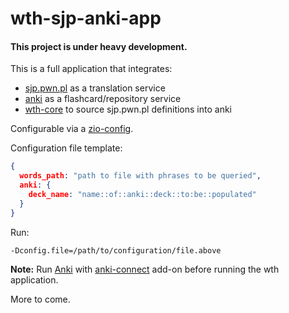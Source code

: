 # wth-sjp-anki-app

#### This project is under heavy development.

This is a full application that integrates:
- [sjp.pwn.pl](https://sjp.pwn.pl/) as a translation service
- [anki](https://apps.ankiweb.net/) as a flashcard/repository service
- [wth-core](https://https://github.com/funkyminds/wth-core) to source sjp.pwn.pl definitions into anki

Configurable via a [zio-config](https://zio.github.io/zio-config/).

Configuration file template:
```json
{
  words_path: "path to file with phrases to be queried",
  anki: {
    deck_name: "name::of::anki::deck::to:be::populated"
  }
}
```

Run:
```
-Dconfig.file=/path/to/configuration/file.above
```

**Note:** Run [Anki](https://apps.ankiweb.net/) with [anki-connect](https://ankiweb.net/shared/info/2055492159) add-on before running the wth application.

More to come.
